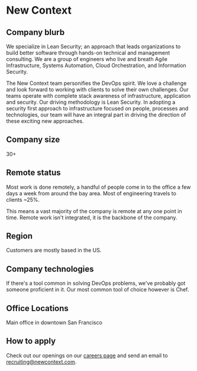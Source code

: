 # New Context

## Company blurb

We specialize in Lean Security; an approach that leads organizations to build better software through hands-on technical and management consulting. We are a group of engineers who live and breath Agile Infrastructure, Systems Automation, Cloud Orchestration, and Information Security.

The New Context team personifies the DevOps spirit. We love a challenge and look forward to working with clients to solve their own challenges. Our teams operate with complete stack awareness of infrastructure, application and security. Our driving methodology is Lean Security. In adopting a security first approach to infrastructure focused on people, processes and technologies, our team will have an integral part in driving the direction of these exciting new approaches.

## Company size

30+

## Remote status

Most work is done remotely, a handful of people come in to the office a few days a week from around the bay area. Most of engineering travels to clients ~25%.

This means a vast majority of the company is remote at any one point in time. Remote work isn't integrated, it is the backbone of the company.

## Region

Customers are mostly based in the US.

## Company technologies

If there's a tool common in solving DevOps problems, we've probably got someone proficient in it. Our most common tool of choice however is Chef.

## Office Locations

Main office in downtown San Francisco

## How to apply

Check out our openings on our [careers page](https://www.newcontext.com/careers/) and send an email to recruiting@newcontext.com.

